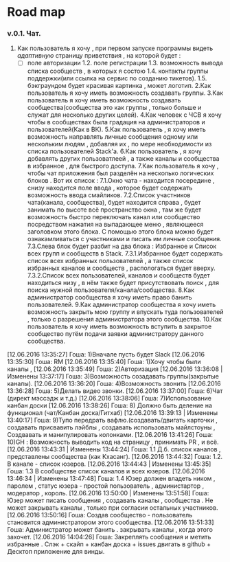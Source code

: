 Road map
=====================

### v.0.1. Чат.

1. Как пользователь я хочу , при первом запуске программы видеть *адаптивную* страницу приветствия , на которой будет :
   * [ ] поле авторизации 
1.2. поле регистрации 
1.3. возможность вывода списка сообществ , в которых я состою
1.4. контакты группы поддержки(или ссылка на сервис по созданию тикетов).
1.5. бэкграундом будет красивая картинка , может логотип.
2.Как пользователь я хочу иметь возможность создавать группы.
3.Как пользователь я хочу иметь возможность создавать сообщества(сообщества это как группы , только больше и служат для несколько других целей).
4.Как человек с ЧСВ я хочу чтобы в сообществах была градация на администраторов и пользователей(Как в ВК).
5.Как пользователь , я хочу иметь возможность направлять личные сообщения одному или нескольким людям , добавляя их , по мере необходимости из списка пользователей Stack'а.
6.Как пользователь , я хочу добавлять других пользоватлеей , а также каналы и сообщества в избранное , для быстрого доступа.
7.Как пользователь я хочу , чтобы чат приложения был разделён на несколько логических блоков . Вот их список :
7.1.Окно чата - находится посередине , снизу находится поле ввода , которое будет содержать возможность ввода смайликов.
7.2.Список участников чата(канала, сообщества), будет находится справа , будет занимать по высоте всё пространство окна , там же будет возможность быстро переключать канал или сообщество посредством нажатия на выпадающее меню , являющееся заголовком этого блока. С помощью этого блока можно будет ознакамливаться с участниками и писать им личные сообщения.
7.3.Слева блок будет разбит на два блока : Избранное и Список всех групп и сообществ в Stack.
7.3.1.Избранное будет содержать список всех избранных пользователей , а также список избранных каналов и сообществ , распологаться будет вверху.
7.3.2.Список всех пользователей, каналов и сообществ будет находиться низу , в нём также будет присутствовать поиск , для поиска нужной пользователя/канала/сообщества.
8.Как администратор сообщества я хочу иметь право банить пользователей.
9.Как администратор сообщества я хочу иметь возможность закрыть мою группу и впускать туда пользователей , только с разрешения администратора этого сообщества.
10.Как пользователь я хочу иметь возможность вступить в закрытое сообщество путём подачи заявки администратору данного сообщества.

[12.06.2016 13:35:27] Гоша: 1)Вначале пусть будет Slack
[12.06.2016 13:35:30] Гоша: RM
[12.06.2016 13:35:40] Гоша: 1)Хочу чтобы были каналы ,
[12.06.2016 13:35:49] Гоша: 2)Авторизация
[12.06.2016 13:36:08 | Изменены 13:37:17] Гоша: 3)Возможность созадавать группы(закрытые каналы).
[12.06.2016 13:36:20] Гоша: 4)Возможность звонить
[12.06.2016 13:36:28] Гоша: 5)Делать видео звонки.
[12.06.2016 13:37:00] Гоша: 6)Чат (директ мэссэдж и т.д.)
[12.06.2016 13:38:06] Гоша: 7)Использование канбан доски
[12.06.2016 13:38:26] Гоша: 8) Должно быть деление на функционал (чат/Канбан доска/Гитхаб)
[12.06.2016 13:39:13 | Изменены 13:40:17] Гоша: 9)Тупо передрать вафлю.(создавать/двигать карточки , создавать присвавить лэйблы , создавать использовать майлстоуны , Создвавать и манипулировать колонками.
[12.06.2016 13:41:26] Гоша: 10)GH : Возможность выводить код на страницу , принимать PR , и всё.
[12.06.2016 13:43:31 | Изменены 13:44:24] Гоша: 1.1 Д.б. список каналов , представлены сообщества (как Кхасанг).
[12.06.2016 13:44:32] Гоша: 1.2. В канале - список юзеров.
[12.06.2016 13:44:43 | Изменены 13:45:35] Гоша: 1.3 В сообществе список каналов и всех юзеров.
[12.06.2016 13:46:34 | Изменены 13:47:48] Гоша: 1.4 Юзер должен владеть ником , паролем , статус юзера - простой пользователь , администартор , модератор , король.
[12.06.2016 13:50:00 | Изменены 13:51:58] Гоша: Юзер может писать сообщения , создавать каналы , сообщества . Не может закрывать каналы  , только при согласии остальных участников.
[12.06.2016 13:50:16] Гоша: Создав сообщество - пользователь становится администратором этого сообщества.
[12.06.2016 13:51:33] Гоша: Администратор может банить . закрывать каналы , когда этого захочет.
[12.06.2016 14:04:26] Гоша: Закреплять сообщения и метить избранные .
Слэк + скайп + канбан 
доска + issues двигать в github + Десктоп приложение для винды.